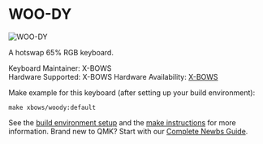 # WOO-DY
![WOO-DY](https://github.com/moyi4681/qmk_firmware/blob/master/keyboards/xbows/woody/img1.png)

A hotswap 65% RGB keyboard.

Keyboard Maintainer: X-BOWS  
Hardware Supported:  X-BOWS
Hardware Availability: [X-BOWS](https://x-bows.com/)

Make example for this keyboard (after setting up your build environment):

    make xbows/woody:default

See the [build environment setup](https://docs.qmk.fm/#/getting_started_build_tools) and the [make instructions](https://docs.qmk.fm/#/getting_started_make_guide) for more information. Brand new to QMK? Start with our [Complete Newbs Guide](https://docs.qmk.fm/#/newbs).

